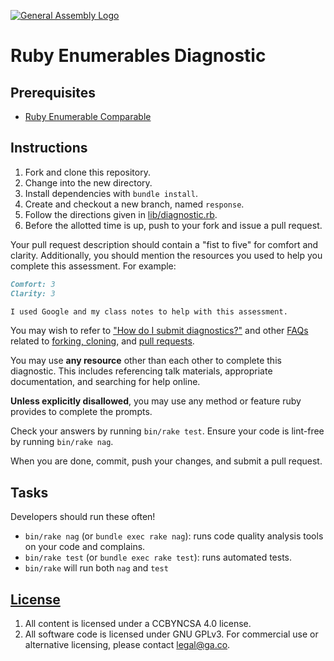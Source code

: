 [![General Assembly Logo](https://camo.githubusercontent.com/1a91b05b8f4d44b5bbfb83abac2b0996d8e26c92/687474703a2f2f692e696d6775722e636f6d2f6b6538555354712e706e67)](https://generalassemb.ly/education/web-development-immersive)

# Ruby Enumerables Diagnostic

## Prerequisites

- [Ruby Enumerable
    Comparable](https://git.generalassemb.ly/ga-wdi-boston/ruby-enumerable-comparable)

## Instructions

1. Fork and clone this repository.
1. Change into the new directory.
1. Install dependencies with `bundle install`.
1. Create and checkout a new branch, named `response`.
1. Follow the directions given in [lib/diagnostic.rb](lib/diagnostic.rb).
1. Before the allotted time is up, push to your fork and issue a pull request.

Your pull request description should contain a "fist to five" for comfort and
clarity. Additionally, you should mention the resources you used to help you
complete this assessment. For example:

```md
Comfort: 3
Clarity: 3

I used Google and my class notes to help with this assessment.
```

You may wish to refer to ["How do I submit diagnostics?"](https://git.generalassemb.ly/ga-wdi-boston/meta/wiki/Diagnostics)
and other [FAQs](https://git.generalassemb.ly/ga-wdi-boston/meta/wiki/) related to
[forking, cloning](https://git.generalassemb.ly/ga-wdi-boston/meta/wiki/ForkAndClone),
and [pull requests](https://git.generalassemb.ly/ga-wdi-boston/meta/wiki/PullRequest).

You may use **any resource** other than each other to complete this diagnostic.
This includes referencing talk materials, appropriate documentation, and
searching for help online.

**Unless explicitly disallowed**, you may use any method or feature ruby
provides to complete the prompts.

Check your answers by running `bin/rake test`. Ensure your code is lint-free by
running `bin/rake nag`.

When you are done, commit, push your changes, and submit a pull request.

## Tasks

Developers should run these often!

- `bin/rake nag` (or `bundle exec rake nag`):
    runs code quality analysis tools on your code and complains.
- `bin/rake test` (or `bundle exec rake test`): runs automated tests.
- `bin/rake` will run both `nag` and `test`

## [License](LICENSE)

1. All content is licensed under a CC­BY­NC­SA 4.0 license.
1. All software code is licensed under GNU GPLv3. For commercial use or
    alternative licensing, please contact legal@ga.co.

